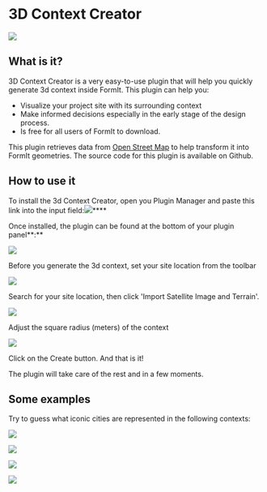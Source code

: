 # 3D Context Creator

![](../../.gitbook/assets/g7.gif)

## What is it?

3D Context Creator is a very easy-to-use plugin that will help you quickly generate 3d context inside FormIt. This plugin can help you:

* Visualize your project site with its surrounding context
* Make informed decisions especially in the early stage of the design process.
* Is free for all users of FormIt to download.&#x20;

This plugin retrieves data from [Open Street Map](https://www.openstreetmap.org/about) to help transform it into FormIt geometries. The source code for this plugin is available on Github.&#x20;

## How to use it

To install the 3d Context Creator, open you Plugin Manager and paste this link into the input field:![](<../../.gitbook/assets/image (18) (1).png>)****

Once installed, the plugin can be found at the bottom of your plugin panel**:**

![](../../.gitbook/assets/plugin1.png)

Before you generate the 3d context, set your site location from the toolbar

![](<../../.gitbook/assets/image (21).png>)

Search for your site location, then click 'Import Satellite Image and Terrain'.

![](<../../.gitbook/assets/image (22).png>)

Adjust the square radius (meters) of the context

![](<../../.gitbook/assets/image (12).png>)

Click on the Create button. And that is it!

The plugin will take care of the rest and in a few moments.

## **Some examples**

Try to guess what iconic cities are represented in the following contexts:

![](<../../.gitbook/assets/image (2).png>)

![](<../../.gitbook/assets/image (13).png>)

![](<../../.gitbook/assets/image (6).png>)

![](<../../.gitbook/assets/image (18).png>)
